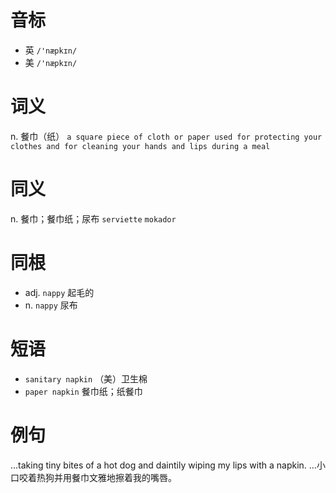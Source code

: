 # 音标

- 英 `/'næpkɪn/`
- 美 `/'næpkɪn/`

# 词义

n. 餐巾（纸）
`a square piece of cloth or paper used for protecting your clothes and for cleaning your hands and lips during a meal`

# 同义

n. 餐巾；餐巾纸；尿布
`serviette` `mokador`

# 同根

- adj. `nappy` 起毛的
- n. `nappy` 尿布

# 短语

- `sanitary napkin` （美）卫生棉
- `paper napkin` 餐巾纸；纸餐巾

# 例句

...taking tiny bites of a hot dog and daintily wiping my lips with a napkin.
…小口咬着热狗并用餐巾文雅地擦着我的嘴唇。


